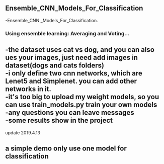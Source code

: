 ## Ensemble_CNN_Models_For_Classification
-Ensemble_CNN _Models_For_Classification.

### Using ensemble learning: Averaging and Voting...

-the dataset uses cat vs dog, and you can also ues your images, just need add images in dataset(dogs and cats folders)
<br>
-i only define two cnn networks, which are Lenet5 and Simplenet. you can add other networks in it.
<br>
-it's too big to upload my weight models, so you can use train_models.py train your own models
<br>
-any questions you can leave messages
<br>
-some results show in the project
---
update 2019.4.13
## a simple demo only use one model for classification

